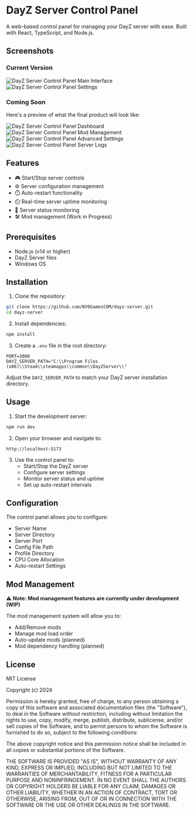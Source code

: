 # DayZ Server Control Panel

A web-based control panel for managing your DayZ server with ease. Built with React, TypeScript, and Node.js.

## Screenshots

### Current Version
![DayZ Server Control Panel Main Interface](https://i.imgur.com/bUrCBBJ.png)
![DayZ Server Control Panel Settings](https://i.imgur.com/awdLHlU.png)

### Coming Soon
Here's a preview of what the final product will look like:

![DayZ Server Control Panel Dashboard](https://i.imgur.com/p4KhrSO.png)
![DayZ Server Control Panel Mod Management](https://i.imgur.com/2O23oz7.png)
![DayZ Server Control Panel Advanced Settings](https://i.imgur.com/qmFv5UG.png)
![DayZ Server Control Panel Server Logs](https://i.imgur.com/oJMsNPe.png)

## Features

- 🎮 Start/Stop server controls
- ⚙️ Server configuration management
- ⏱️ Auto-restart functionality
- ⏲️ Real-time server uptime monitoring
- 🔄 Server status monitoring
- 🛠️ Mod management (Work in Progress)

## Prerequisites

- Node.js (v14 or higher)
- DayZ Server files
- Windows OS

## Installation

1. Clone the repository:
```bash
git clone https://github.com/NYOGamesCOM/dayz-server.git
cd dayz-server
```

2. Install dependencies:
```bash
npm install
```

3. Create a `.env` file in the root directory:
```env
PORT=3000
DAYZ_SERVER_PATH="C:\\Program Files (x86)\\Steam\\steamapps\\common\\DayZServer\\"
```

Adjust the `DAYZ_SERVER_PATH` to match your DayZ server installation directory.

## Usage

1. Start the development server:
```bash
npm run dev
```

2. Open your browser and navigate to:
```
http://localhost:5173
```

3. Use the control panel to:
   - Start/Stop the DayZ server
   - Configure server settings
   - Monitor server status and uptime
   - Set up auto-restart intervals

## Configuration

The control panel allows you to configure:

- Server Name
- Server Directory
- Server Port
- Config File Path
- Profile Directory
- CPU Core Allocation
- Auto-restart Settings

## Mod Management

⚠️ **Note: Mod management features are currently under development (WIP)**

The mod management system will allow you to:
- Add/Remove mods
- Manage mod load order
- Auto-update mods (planned)
- Mod dependency handling (planned)

## License

MIT License

Copyright (c) 2024

Permission is hereby granted, free of charge, to any person obtaining a copy
of this software and associated documentation files (the "Software"), to deal
in the Software without restriction, including without limitation the rights
to use, copy, modify, merge, publish, distribute, sublicense, and/or sell
copies of the Software, and to permit persons to whom the Software is
furnished to do so, subject to the following conditions:

The above copyright notice and this permission notice shall be included in all
copies or substantial portions of the Software.

THE SOFTWARE IS PROVIDED "AS IS", WITHOUT WARRANTY OF ANY KIND, EXPRESS OR
IMPLIED, INCLUDING BUT NOT LIMITED TO THE WARRANTIES OF MERCHANTABILITY,
FITNESS FOR A PARTICULAR PURPOSE AND NONINFRINGEMENT. IN NO EVENT SHALL THE
AUTHORS OR COPYRIGHT HOLDERS BE LIABLE FOR ANY CLAIM, DAMAGES OR OTHER
LIABILITY, WHETHER IN AN ACTION OF CONTRACT, TORT OR OTHERWISE, ARISING FROM,
OUT OF OR IN CONNECTION WITH THE SOFTWARE OR THE USE OR OTHER DEALINGS IN THE
SOFTWARE. 